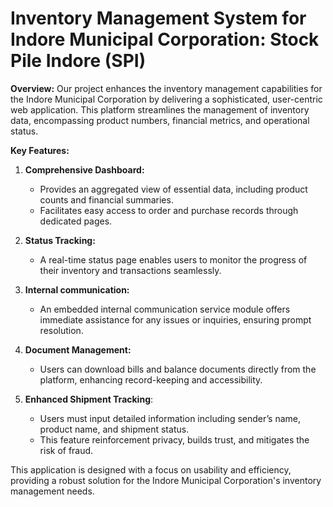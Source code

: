 # **Inventory Management System for Indore Municipal Corporation: Stock Pile Indore (SPI)**

**Overview:**
Our project enhances the inventory management capabilities for the Indore Municipal Corporation by delivering a sophisticated, user-centric web application. This platform streamlines the management of inventory data, encompassing product numbers, financial metrics, and operational status.

**Key Features:**

1. **Comprehensive Dashboard:**
   - Provides an aggregated view of essential data, including product counts and financial summaries.
   - Facilitates easy access to order and purchase records through dedicated pages.

2. **Status Tracking:**
   - A real-time status page enables users to monitor the progress of their inventory and transactions seamlessly.

3. **Internal communication:**
   - An embedded internal communication service module offers immediate assistance for any issues or inquiries, ensuring prompt resolution.

4. **Document Management:**
   - Users can download bills and balance documents directly from the platform, enhancing record-keeping and accessibility.

5. **Enhanced Shipment Tracking**:
   - Users must input detailed information including sender’s name, product name, and shipment status.
   - This feature reinforcement privacy, builds trust, and mitigates the risk of fraud.

This application is designed with a focus on usability and efficiency, providing a robust solution for the Indore Municipal Corporation's inventory management needs.

